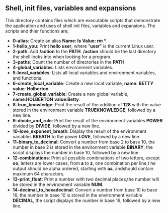 ## Shell, init files, variables and expansions
This directory contains files which are executable scripts that demonstrate the application and uses of shell init files, variables and expansions. The scripts and thier functions are;
- __0-alias__: Create an alias __Name: ls__ __Value: rm *__.
- __1-hello_you__: Print __hello user__, where "__user__" is the current Linux user.
- __2-path__: Add __/action__ to the __PATH__. __/action__ should be the last directory the shell looks into when looking for a program.
- __3-paths__: Count the number of directories in the __PATH__.
- __4-global_variables__: Lists environment variables.
- __5-local_variables__:  Lists all local variables and environment variables, and functions.
- __6-create_local_variable__: Create a new local variable, __name__: __BETTY__ __value__: __Holberton__.
- __7-create_global_variable__: Create a new global variable, __name__:__HOLBERTON__
__value__:__Betty__.
- __8-true_knowledge__: Print the result of the addition of __128__ with the value stored in the environment variable __TRUEKNOWLEDGE__, followed by a new line.
- __9-divide_and_rule__: Print the result of the environment variables __POWER__ divided by __DIVIDE__, followed by a new line.
- __10-love_exponent_breath__: Display the result of the environment variables __BREATH__ to the power __LOVE__, followed by a new line.
- __11-binary_to_decimal__:  Convert a number from base 2 to base 10, the number in base 2 is stored in the environment variable __BINARY__, the script displays the number in base 10, followed by a new line.
- __12-combinations__:  Print all possible combinations of two letters, except __oo__, letters are lower cases, from __a__ to __z__, one combination per line,t he output should be alpha ordered, starting with __aa__, andshould contain maximum 64 characters.
- __13-print_float__: Print a number with two decimal places,the number will be stored in the environment variable __NUM__.
- __14-decimal_to_hexadecimal__:  Convert a number from base 10 to base 16, the number in base 10 is stored in the environment variable __DECIMAL__, the script displays the number in base 16, followed by a new line.